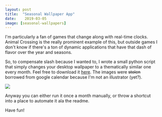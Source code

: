 ```yaml
---
layout: post
title:  "Seasonal Wallpaper App"
date:    2019-03-05
image: [seasonal-wallpapers]
---
```


I'm particularly a fan of games that change along with real-time clocks. Animal Crossing is the really prominent example of this, but outside games I don't know if there's a ton of dynamic applications that have that dash of flavor over the year and seasons.

So, to compensate slash because I wanted to, I wrote a small python script that simply changes your desktop wallpaper to a thematically similar one every month. Feel free to download it [here]. The images were ~~stolen~~ borrowed from google calendar because I'm not an illustrator (yet?).

![][seasonal-wallpapers]

Anyway you can either run it once a month manually, or throw a shortcut into a place to automate it ala the readme.

Have fun!


[here]: https://github.com/AlinaWithAFace/seasonal-desktop-wallpapers
[seasonal-wallpapers]: ../assets/img/seasonal-wallpapers.gif
